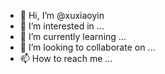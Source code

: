 - 👋 Hi, I’m @xuxiaoyin
- 👀 I’m interested in ...
- 🌱 I’m currently learning ...
- 💞️ I’m looking to collaborate on ...
- 📫 How to reach me ...

<!---
xuxiaoyin/xuxiaoyin is a ✨ special ✨ repository because its `README.md` (this file) appears on your GitHub profile.
You can click the Preview link to take a look at your changes.
--->
